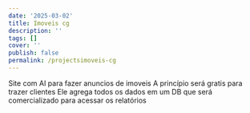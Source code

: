 ```yaml
---
date: '2025-03-02'
title: Imoveis cg
description: ''
tags: []
cover: ''
publish: false
permalink: /projectsimoveis-cg
---
```

Site com AI para fazer anuncios de imoveis 
A princípio será gratis para trazer clientes
Ele agrega todos os dados em um DB que será comercializado para acessar os relatórios